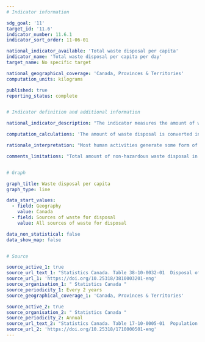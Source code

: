 ```yaml
---
# Indicator information

sdg_goal: '11'
target_id: '11.6'
indicator_number: 11.6.1
indicator_sort_order: 11-06-01

national_indicator_available: 'Total waste disposal per capita'
indicator_name: 'Total waste disposal per capita per day'
target_name: No specific target

national_geographical_coverage: 'Canada, Provinces & Territories'
computation_units: kilograms

published: true
reporting_status: complete


# Indicator definition and additional information

national_indicator_description: "The indicator measures the amount of waste disposal (in kg) per capita by residential and non-residential sources."

computation_calculations: 'The amount of waste disposal is converted in kilograms and divided by the population estimates to obtain an amount per capita.'

rationale_interpretation: "Most human activities generate some form of waste byproduct or residual in a solid, liquid or gaseous state. Waste generation starts with simple processes such as living, eating and breathing. Large-scale waste production began during the industrial revolution in the 19th century and continues today, as an increasing number of people and businesses produce and consume an ever-widening range of goods and services. Solid waste can impact the environment in various ways, depending on how it is managed. For example, waste disposal may contribute to soil and water contamination, while methane gas produced at landfills contributes to greenhouse gas emissions. Managing waste and minimizing associated environmental impacts have become more challenging as worldwide populations and economies continue to grow."

comments_limitations: "Total amount of non-hazardous waste disposal in public and private waste disposal facilities includes waste that is exported out of the source province or out of the country for disposal. This does not include waste disposal in hazardous waste disposal facilities or waste managed by the waste generator on site."


# Graph

graph_title: Waste disposal per capita
graph_type: line

data_start_values:
  - field: Geography
    value: Canada
  - field: Sources of waste for disposal
    value: All sources of waste for disposal

data_non_statistical: false
data_show_map: false


# Source

source_active_1: true
source_url_text_1: "Statistics Canada. Table 38-10-0032-01  Disposal of waste, by source"
source_url_1: 'https://doi.org/10.25318/3810003201-eng'
source_organisation_1: " Statistics Canada "
source_periodicity_1: Every 2 years
source_geographical_coverage_1: 'Canada, Provinces & Territories'

source_active_2: true
source_organisation_2: " Statistics Canada "
source_periodicity_2: Annual
source_url_text_2: "Statistics Canada. Table 17-10-0005-01  Population estimates on July 1st, by age and sex"
source_url_2: 'https://doi.org/10.25318/1710000501-eng'
---
```


